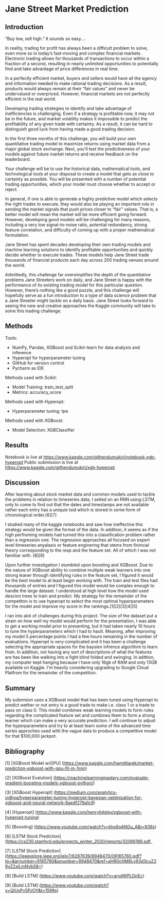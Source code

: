 # Jane Street Market Prediction

## Introduction
“Buy low, sell high.” It sounds so easy….

In reality, trading for profit has always been a difficult problem to solve, even more so in today’s fast-moving and complex financial markets. Electronic trading allows for thousands of transactions to occur within a fraction of a second, resulting in nearly unlimited opportunities to potentially find and take advantage of price differences in real time.

In a perfectly efficient market, buyers and sellers would have all the agency and information needed to make rational trading decisions. As a result, products would always remain at their “fair values” and never be undervalued or overpriced. However, financial markets are not perfectly efficient in the real world.

Developing trading strategies to identify and take advantage of inefficiencies is challenging. Even if a strategy is profitable now, it may not be in the future, and market volatility makes it impossible to predict the profitability of any given trade with certainty. As a result, it can be hard to distinguish good luck from having made a good trading decision.

In the first three months of this challenge, you will build your own quantitative trading model to maximize returns using market data from a major global stock exchange. Next, you’ll test the predictiveness of your models against future market returns and receive feedback on the leaderboard.

Your challenge will be to use the historical data, mathematical tools, and technological tools at your disposal to create a model that gets as close to certainty as possible. You will be presented with a number of potential trading opportunities, which your model must choose whether to accept or reject.

In general, if one is able to generate a highly predictive model which selects the right trades to execute, they would also be playing an important role in sending the market signals that push prices closer to “fair” values. That is, a better model will mean the market will be more efficient going forward. However, developing good models will be challenging for many reasons, including a very low signal-to-noise ratio, potential redundancy, strong feature correlation, and difficulty of coming up with a proper mathematical formulation.

Jane Street has spent decades developing their own trading models and machine learning solutions to identify profitable opportunities and quickly decide whether to execute trades. These models help Jane Street trade thousands of financial products each day across 200 trading venues around the world.

Admittedly, this challenge far oversimplifies the depth of the quantitative problems Jane Streeters work on daily, and Jane Street is happy with the performance of its existing trading model for this particular question. However, there’s nothing like a good puzzle, and this challenge will hopefully serve as a fun introduction to a type of data science problem that a Jane Streeter might tackle on a daily basis. Jane Street looks forward to seeing the new and creative approaches the Kaggle community will take to solve this trading challenge.

## Methods
Tools:
- NumPy, Pandas, XGBoost and Scikit-learn for data analysis and inference
- Hyperopt for hyperparameter tuning
- GitHub for version control
- Pycharm as IDE

Methods used with Scikit:
- Model Training: train_test_split
- Metrics: accuracy_score

Methods used with Hyperopt:
- Hyperparameter tuning: tpe

Methods used with XGBoost:
- Model Selection: XGBClassifier

## Results
Notebook is live at https://www.kaggle.com/githendumukiri/notebook-xgb-hyperopt
Public submission is live at https://www.kaggle.com/githendumukiri/xgb-hyperopt


## Discussion
After learning about stock market data and common models used to tackle the problems in relation to timeseries data, I setled on an RNN using LSTM, only to come to find out that the dates and timestamps are not available rather each entry has a uniquie tsid which is stored in some form of chronological order.[6][7] 

I studied many of the kaggle notebooks and saw how ineffective this strategy would be given the format of the data. In addition, it seems as if the high perfroming models had turned this into a classification problem rather than a regression one. The regression approaches all focused on expert level timeseries anyalasis or feature enginering that stems from finincial theory corresponding to the resp and the feature set. All of which I was not familiiar with. [8][9]

Upon further investigation I stumbled upon boosting and XGBoost. Due to the nature of XGBoost ability to combine multiple weak learners into one strong leaner through identifying rules in the feature set, I figured it would be the best model to at least begin working with. The train and test files had thousands of entries and I figured this model would be complex enough to handle the large dataset. I understood at high level how the model used descion trees to train and predict. My strategy for the remainder of the competiton is to use hyperopt to select the most optimal hyperparameters for the model and improve my score in the rankings.[1][2][3][4][5] 

I ran into alot of challenges during this project. The size of the dataset put a strain on how well my model would perform for the presentation, I was able to get a working model prior to presenting, but it had taken nearly 10 hours to tune the hyperparameters which I had to hault. Meaning, after improving my model 5 percentage points I had a few hours remaining in the number of evaluations. Hyperopt is very complicated and it has been a challenge selecting the appropriate spaces for the baysien infrence algorithim to learn from. In addition, not having any sort of descriptions of what the features are has been like walking into a fight blind folded and swinging. In adittion, my computer kept hanging because I have only 16gb of RAM and only 13GB available on Kaggle. I'm heavily considering upgrading to Google Cloud Platfrom for the remainder of the competition. 

## Summary
My submision uses a XGBoost model that has been tuned using Hyperopt to predict wether or not entry is a good trade to make i.e. class 1 or a trade to pass on class 0.
This model combines weak learning models to form rules regarding the complicated feature set and combines them to form a strong learner which can make a very accurate prediction. I will continue to adjust the hyperparameters and try to at least learn some of the advanced time series approches used with the vague data to produce a competitive model for that $100,000 jackpot.

## Bibliography
[1] [XGBoost Model w/GPU] (https://www.kaggle.com/hamditarek/market-prediction-xgboost-with-gpu-fit-in-1min)

[2] [XGBoost Evalution] (https://machinelearningmastery.com/evaluate-gradient-boosting-models-xgboost-python/)

[3] [XGBoost Hyperopt] (https://medium.com/analytics-vidhya/hyperparameter-tuning-hyperopt-bayesian-optimization-for-xgboost-and-neural-network-8aedf278a1c9)

[4] [Hyperopt] (https://www.kaggle.com/henrylidgley/xgboost-with-hyperopt-tuning)

[5] [Boosting] (https://www.youtube.com/watch?v=kho6oANGu_A&t=939s)

[6] [LSTM Stock Prediction] (https://cs230.stanford.edu/projects_winter_2020/reports/32066186.pdf_

[7] [LSTM Stock Prediction] (https://ieeexplore.ieee.org/ielx7/6287639/8948470/09165760.pdf?tp=&arnumber=9165760&isnumber=8948470&ref=aHR0cHM6Ly93d3cuZ29vZ2xlLmNvbS8=)

[8] [Build LSTM] (https://www.youtube.com/watch?v=arydWPLDnEc)

[9] [Build LSTM] (https://www.youtube.com/watch?v=QIUxPv5PJOY&t=1599s)
